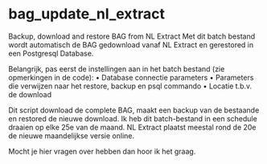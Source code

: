 # bag_update_nl_extract
Backup, download and restore BAG from NL Extract
Met dit batch bestand wordt automatisch de BAG gedownload vanaf NL Extract en gerestored in een Postgresql Database. 

Belangrijk, pas eerst de instellingen aan in het batch bestand (zie opmerkingen in de code):
•	Database connectie parameters
•	Parameters die verwijzen naar het restore, backup en psql commando
•	Locatie t.b.v. de download

Dit script download de complete BAG, maakt een backup van de bestaande en restored de nieuwe download. 
Ik heb dit batch-bestand in een schedule draaien op elke 25e van de maand. 
NL Extract plaatst meestal rond de 20e de nieuwe maandelijkse versie online.

Mocht je hier vragen over hebben dan hoor ik het graag.
